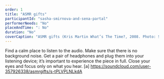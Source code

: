 ```yaml
---
order: 1
title: "ASMR gifts"
participantId: "sasha-smirnova-and-sena-partal"
performerNeeds: "No"
placeAndTime: ": No"
duration: "No"
coverCaption: "ASMR gifts (Kris Martin What’s The Time?, 2008. Photo: Stephen White). [a]It's a private link, should we make it public or send you a file?"
---
```


Find a calm place to listen to the audio. Make sure that there is no background noise. Get a pair of headphones and plug them into your listening device; it’s important to experience the piece in full. Close your eyes and focus only on what you hear. [a]
https://soundcloud.com/user-357926338/asmrgifts/s-tPLVPLNLkdA
